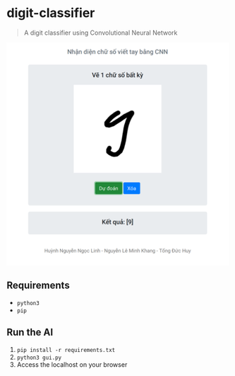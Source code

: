 # digit-classifier
> A digit classifier using Convolutional Neural Network

<p align="center">
    <img width="700" src="screenshots/screenshot.png">
</p>

## Requirements

* `python3`
* `pip`

## Run the AI

1. `pip install -r requirements.txt`
1. `python3 gui.py`
1. Access the localhost on your browser
